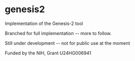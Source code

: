 # genesis2
Implementation of the Genesis-2 tool

Branched for full implementation -- more to follow.

Still under development -- not for public use at the moment

Funded by the NIH, Grant U24HG006941
